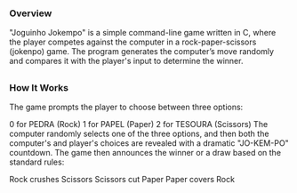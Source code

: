  ### Overview

"Joguinho Jokempo" is a simple command-line game written in C, where the player competes against the computer in a rock-paper-scissors (jokenpo) game. The program generates the computer’s move randomly and compares it with the player's input to determine the winner.

##

 ### How It Works

The game prompts the player to choose between three options:

0 for PEDRA (Rock)
1 for PAPEL (Paper)
2 for TESOURA (Scissors)
The computer randomly selects one of the three options, and then both the computer's and player's choices are revealed with a dramatic "JO-KEM-PO" countdown. The game then announces the winner or a draw based on the standard rules:

Rock crushes Scissors
Scissors cut Paper
Paper covers Rock
